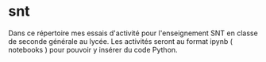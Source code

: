 # snt
Dans ce répertoire mes essais d'activité pour l'enseignement SNT en classe de seconde générale au lycée.
Les activités seront au format ipynb ( notebooks ) pour pouvoir y insérer du code Python.
